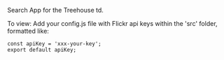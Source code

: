 Search App for the Treehouse td.

To view:
Add your config.js file with Flickr api keys within the 'src' folder, formatted like:
```
const apiKey = 'xxx-your-key';
export default apiKey;
```

